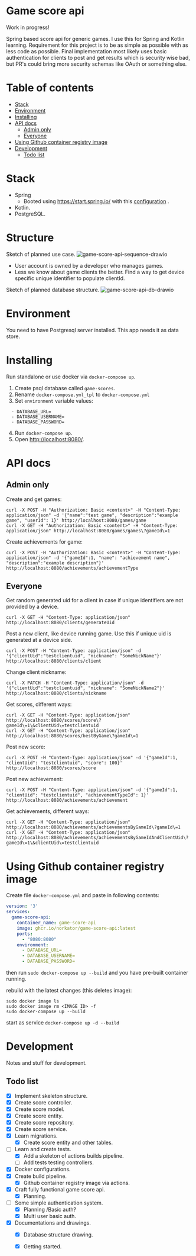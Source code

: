 # Game score api

Work in progress!

Spring based score api for generic games. I use this for Spring and Kotlin learning. Requirement for this project is to
be as simple as possible with as less code as possible. Final implementation most likely uses basic authentication for
clients to post and get results which is security wise bad, but PR's could bring more security schemas like OAuth or
something else.


Table of contents
=================

* [Stack](#stack)
* [Environment](#environment)
* [Installing](#installing)
* [API docs](#api-docs)
    * [Admin only](#admin-only)
    * [Everyone](#everyone)
* [Using Github container registry image](#using-github-container-registry-image)
* [Development](#development)
    * [Todo list](#todo-list)

Stack
============

* Spring
    * Booted using https://start.spring.io/ with
      this [configuration](https://start.spring.io/#!type=gradle-project&language=kotlin&platformVersion=2.6.2&packaging=jar&jvmVersion=11&groupId=com.nitramite&artifactId=game-score-api&name=game-score-api&description=Generic%20game%20score%20api&packageName=com.nitramite.game-score-api&dependencies=flyway,data-jpa,web,postgresql)
      .
* Kotlin.
* PostgreSQL.

Structure
============
Sketch of planned use case.
![game-score-api-sequence-drawio](./doc/game-score-api-sequence.drawio.png)

* User account is owned by a developer who manages games.
* Less we know about game clients the better. Find a way to get device specific unique identifier to populate clientId.
  <br>

Sketch of planned database structure.
![game-score-api-db-drawio](./doc/game-score-api-db.drawio.png)


Environment
============
You need to have Postgresql server installed. This app needs it as data store.


Installing
============
Run standalone or use docker via `docker-compose up`.

1. Create psql database called `game-scores`.
2. Rename `docker-compose.yml_tpl` to `docker-compose.yml`
3. Set `environment` variable values:

```
  - DATABASE_URL=
  - DATABASE_USERNAME=
  - DATABASE_PASSWORD=
```

4. Run `docker-compose up`.
5. Open [http://localhost:8080/](http://localhost:8080/).

API docs
============

Admin only
-------
Create and get games:

```shell
curl -X POST -H "Authorization: Basic <content>" -H "Content-Type: application/json" -d '{"name":"test game", "description":"example game", "userId": 1}' http://localhost:8080/games/game 
curl -X GET -H "Authorization: Basic <content>" -H "Content-Type: application/json" http://localhost:8080/games/games\?gameId\=1 
```

Create achievements for game:

```shell
curl -X POST -H "Authorization: Basic <content>" -H "Content-Type: application/json" -d '{"gameId":1, "name": "achievement name", "description":"example description"}' http://localhost:8080/achievements/achievementType
```

Everyone
-------
Get random generated uid for a client in case if unique identifiers are not provided by a device.

```shell
curl -X GET -H "Content-Type: application/json" http://localhost:8080/clients/generateUid

```

Post a new client, like device running game. Use this if unique uid is generated at a device side.

```shell
curl -X POST -H "Content-Type: application/json" -d '{"clientUid":"testclientuid", "nickname": "SomeNickName"}' http://localhost:8080/clients/client 
```

Change client nickname:

```shell
curl -X PATCH -H "Content-Type: application/json" -d '{"clientUid":"testclientuid", "nickname": "SomeNickName2"}' http://localhost:8080/clients/nickname 
```

Get scores, different ways:

```shell
curl -X GET -H "Content-Type: application/json" http://localhost:8080/scores/score\?gameId\=1\&clientUid\=testclientuid
curl -X GET -H "Content-Type: application/json" http://localhost:8080/scores/bestByGame\?gameId\=1
```

Post new score:

```shell
curl -X POST -H "Content-Type: application/json" -d '{"gameId":1, "clientUid": "testclientuid", "score": 100}' http://localhost:8080/scores/score 
```

Post new achievement:

```shell
curl -X POST -H "Content-Type: application/json" -d '{"gameId":1, "clientUid": "testclientuid", "achievementTypeId": 1}' http://localhost:8080/achievements/achievement 
```

Get achievements, different ways:

```shell
curl -X GET -H "Content-Type: application/json" http://localhost:8080/achievements/achievementsByGameId\?gameId\=1
curl -X GET -H "Content-Type: application/json" http://localhost:8080/achievements/achievementsByGameIdAndClientUid\?gameId\=1\&clientUid\=testclientuid
```

Using Github container registry image
============
Create file `docker-compose.yml` and paste in following contents:

```yaml
version: '3'
services:
  game-score-api:
    container_name: game-score-api
    image: ghcr.io/norkator/game-score-api:latest
    ports:
      - "8080:8080"
    environment:
      - DATABASE_URL=
      - DATABASE_USERNAME=
      - DATABASE_PASSWORD=
```

then run `sudo docker-compose up --build` and you have pre-built container running.

rebuild with the latest changes (this deletes image):

```shell
sudo docker image ls
sudo docker image rm <IMAGE ID> -f
sudo docker-compose up --build
```

start as service `docker-compose up -d --build`


Development
============
Notes and stuff for development.

Todo list
-------

- [x] Implement skeleton structure.
- [x] Create score controller.
- [x] Create score model.
- [x] Create score entity.
- [x] Create score repository.
- [x] Create score service.
- [x] Learn migrations.
    - [x] Create score entity and other tables.
- [ ] Learn and create tests.
    - [x] Add a skeleton of actions builds pipeline.
    - [ ] Add tests testing controllers.
- [x] Docker configurations.
- [x] Create build pipeline.
    - [x] Github container registry image via actions.
- [x] Craft fully functional game score api.
    - [x] Planning.
- [ ] Some simple authentication system.
    - [x] Planning /Basic auth?
    - [x] Multi user basic auth.
- [x] Documentations and drawings.
    - [x] Database structure drawing.
    - [x] Getting started.
  